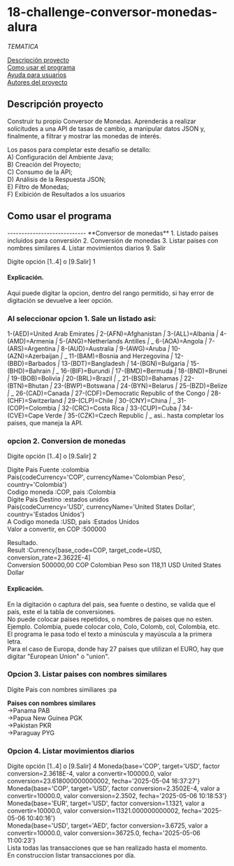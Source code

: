 # 18-challenge-conversor-monedas-alura

<em> TEMATICA </em>

[Descripción proyecto](#descripción-proyecto) \
[Como usar el programa](#como-usar-el-programa) \
[Ayuda para usuarios](#ayuda-para-usuarios) \
[Autores del proyecto](#autores-del-proyecto)

<h2>Descripción proyecto</h2>

Construir tu propio Conversor de Monedas.
Aprenderás a realizar solicitudes a una API de tasas de cambio, a manipular datos JSON y,
finalmente, a filtrar y mostrar las monedas de interés.

Los pasos para completar este desafío se detallo:\
A) Configuración del Ambiente Java;\
B) Creación del Proyecto;\
C) Consumo de la API;\
D) Análisis de la Respuesta JSON;\
E) Filtro de Monedas;\
F) Exibición de Resultados a los usuarios

<h2>Como usar el programa</h2>
----------------------------
**Conversor de monedas**
1. Listado paises incluidos para conversión
2. Conversión de monedas
3. Listar paises con nombres similares
4. Listar movimientos diarios
9. Salir

Digite opción [1..4] o [9.Salir] 1
<h4>Explicación.</h4>
Aqui puede digitar la opcion, dentro del rango permitido, si hay error
de digitación se devuelve a leer opción.

<h3>Al seleccionar opcion 1. Sale un listado asi:</h3>

1-(AED)=United Arab Emirates *|* 2-(AFN)=Afghanistan *|* 3-(ALL)=Albania *|* 4-(AMD)=Armenia *|* 5-(ANG)=Netherlands Antilles *|* _
6-(AOA)=Angola *|* 7-(ARS)=Argentina *|* 8-(AUD)=Australia *|* 9-(AWG)=Aruba *|* 10-(AZN)=Azerbaijan *|* _
11-(BAM)=Bosnia and Herzegovina *|* 12-(BBD)=Barbados *|* 13-(BDT)=Bangladesh *|* 14-(BGN)=Bulgaria *|* 15-(BHD)=Bahrain *|* _
16-(BIF)=Burundi *|* 17-(BMD)=Bermuda *|* 18-(BND)=Brunei *|* 19-(BOB)=Bolivia *|* 20-(BRL)=Brazil *|* _
21-(BSD)=Bahamas *|* 22-(BTN)=Bhutan *|* 23-(BWP)=Botswana *|* 24-(BYN)=Belarus *|* 25-(BZD)=Belize *|* _
26-(CAD)=Canada *|* 27-(CDF)=Democratic Republic of the Congo *|* 28-(CHF)=Switzerland *|* 29-(CLP)=Chile *|* 30-(CNY)=China *|* _
31-(COP)=Colombia *|* 32-(CRC)=Costa Rica *|* 33-(CUP)=Cuba *|* 34-(CVE)=Cape Verde *|* 35-(CZK)=Czech Republic *|* _
asi.. hasta completar los paises, que maneja la API.

<h3>opcion 2. Conversion de monedas</h3>
Digite opción [1..4] o [9.Salir] 2

Digite Pais Fuente :colombia \
Pais{codeCurrency='COP', currencyName='Colombian Peso', country='Colombia'} \
Codigo moneda :COP, pais :Colombia \
Digite Pais Destino :estados unidos \
Pais{codeCurrency='USD', currencyName='United States Dollar', country='Estados Unidos'} \
A Codigo moneda :USD, pais :Estados Unidos \
Valor a convertir, en COP :500000 

Resultado.\
Result :Currency[base_code=COP, target_code=USD, conversion_rate=2.3622E-4] \
Conversion 500000,00  COP   Colombian Peso son 118,11  USD United States Dollar
<h4>Explicación.</h4>
En la digitación o captura del pais, sea fuente o destino, se valida que el país, este el la tabla de conversiones.<br/> 
No puede colocar paises repetidos, o nombres de paises que no esten. <br/>
Ejemplo. Colombia, puede colocar colo, Colo, Colomb, col, Colombia, etc. <br/>
El programa le pasa todo el texto a minúscula y mayúscula a la primera letra.<br/>
Para el caso de Europa, donde hay 27 paises que utilizan el EURO, hay que digitar
"European Union" o "union". 

<h3>Opcion 3. Listar paises con nombres similares</h3> 

Dígite Pais con nombres similiares :pa

**Paises con nombres similares** \
->Panama PAB \
->Papua New Guinea PGK \
->Pakistan PKR \
->Paraguay PYG 

<h3>Opcion 4. Listar movimientos diarios</h3>
Digite opción [1..4] o [9.Salir] 4
Moneda{base='COP', target='USD', factor conversion=2.3618E-4, valor a convertir=100000.0, valor conversion=23.618000000000002, fecha='2025-05-04 16:37:27'} <br/> 
Moneda{base='COP', target='USD', factor conversion=2.3502E-4, valor a convertir=10000.0, valor conversion=2.3502, fecha='2025-05-06 10:18:53'} <br/>
Moneda{base='EUR', target='USD', factor conversion=1.1321, valor a convertir=10000.0, valor conversion=11321.000000000002, fecha='2025-05-06 10:40:16'} <br/>
Moneda{base='USD', target='AED', factor conversion=3.6725, valor a convertir=10000.0, valor conversion=36725.0, fecha='2025-05-06 11:00:23'} <br/>
Lista todas las transacciones que se han realizado hasta el momento. <br/>
En construccion listar transacciones por día. <br/>

